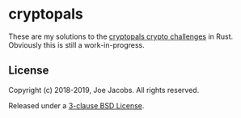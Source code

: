 cryptopals
==========
These are my solutions to the [cryptopals crypto challenges][1] in Rust.
Obviously this is still a work-in-progress.

License
-------
Copyright (c) 2018-2019, Joe Jacobs. All rights reserved.

Released under a [3-clause BSD License](LICENSE).

[1]: https://cryptopals.com/
